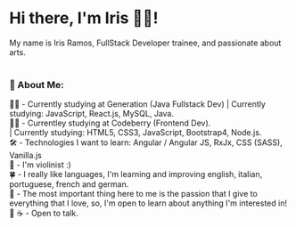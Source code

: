 <h1> Hi there, I'm Iris 🧟‍♀️! </h1>
My name is Iris Ramos, FullStack Developer trainee, and passionate about arts. <br><br>

<h3> 💬 About Me: </h3>

👩‍🎓 - Currently studying at Generation (Java Fullstack Dev) | Currently studying: JavaScript, React.js, MySQL, Java. <br>
👩‍🎓 - Currentley studying at Codeberry (Frontend Dev).<br> | Currently studying: HTML5, CSS3, JavaScript, Bootstrap4, Node.js.<br>
🛠 - Technologies I want to learn: Angular / Angular JS, RxJx, CSS (SASS), Vanilla.js <br>
🎻 - I'm violinist :)<br> 
🍀 - I really like languages, I'm learning and improving english, italian, portuguese, french and german. <br>
💙 - The most important thing here to me is the passion that I give to everything that I love, so, I'm open to learn about anything I'm interested in! 🌱
☕ - Open to talk.<br><br>

